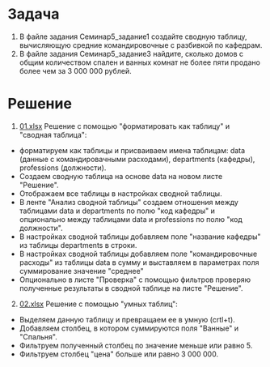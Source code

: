 # Задача
1. В файле задания Семинар5_задание1 создайте сводную таблицу, вычисляющую средние командировочные с разбивкой по кафедрам.
2. В файле задания Семинар5_задание3 найдите, сколько домов с общим количеством спален и ванных комнат не более пяти продано более чем за 3 000 000 рублей.
# Решение
1. [01.xlsx](https://github.com/allseenn/excel/blob/main/05.Tasks/01.xlsx) Решение с помощью "форматировать как таблицу" и "сводная таблица":
- форматируем как таблицы и присваиваем имена таблицам: data (данные с командировачными расходами), departments (кафедры), professions (должности). 
- Создаем сводную таблица на основе data на новом листе "Решение". 
- Отображаем все таблицы в настройках сводной таблицы. 
- В ленте "Анализ сводной таблицы" создаем отношения между таблицами data и departments по полю "код кафедры" и опционально между таблицами data и professions по полю "код должности". 
- В настройках сводной таблицы добавляем поле "название кафедры" из таблицы departments в строки.
- В настройках сводной таблицы добавляем поле "командировочные расходы" из таблицы data в сумму и выставляем в параметрах поля суммирование значение "среднее"
- Опционально в листе "Проверка" с помощью фильтров проверяю полученные результаты в сводной таблице на листе "Решение".
2. [02.xlsx](https://github.com/allseenn/excel/blob/main/05.Tasks/02.xlsx) Решение с помощью "умных таблиц":
- Выделяем данную таблицу и превращаем ее в умную (crtl+t).
- Добавляем столбец, в котором суммируются поля "Ванные" и "Спальня".
- Фильтруем полученный столбец по значение меньше или равно 5.
- Фильтруем столбец "цена" больше или равно 3 000 000.